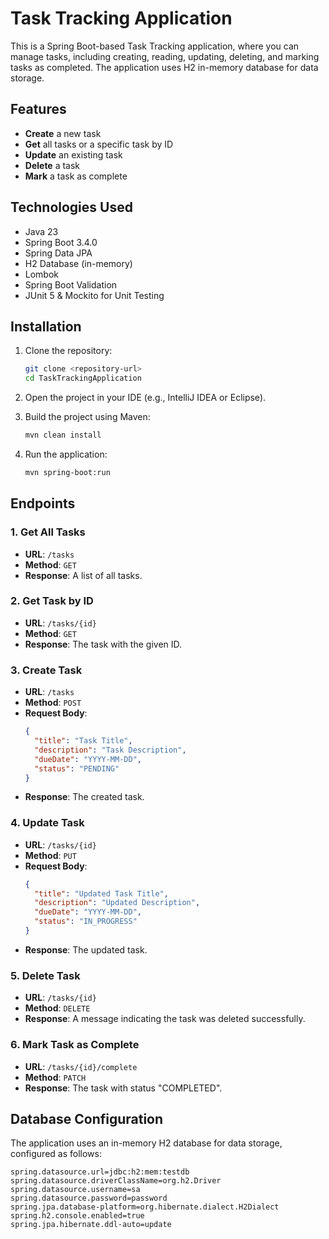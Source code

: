# Task Tracking Application

This is a Spring Boot-based Task Tracking application, where you can manage tasks, including creating, reading, updating, deleting, and marking tasks as completed. The application uses H2 in-memory database for data storage.

## Features

- **Create** a new task
- **Get** all tasks or a specific task by ID
- **Update** an existing task
- **Delete** a task
- **Mark** a task as complete

## Technologies Used

- Java 23
- Spring Boot 3.4.0
- Spring Data JPA
- H2 Database (in-memory)
- Lombok
- Spring Boot Validation
- JUnit 5 & Mockito for Unit Testing

## Installation

1. Clone the repository:
    ```bash
    git clone <repository-url>
    cd TaskTrackingApplication
    ```

2. Open the project in your IDE (e.g., IntelliJ IDEA or Eclipse).

3. Build the project using Maven:
    ```bash
    mvn clean install
    ```

4. Run the application:
    ```bash
    mvn spring-boot:run
    ```

## Endpoints

### 1. Get All Tasks

- **URL**: `/tasks`
- **Method**: `GET`
- **Response**: A list of all tasks.

### 2. Get Task by ID

- **URL**: `/tasks/{id}`
- **Method**: `GET`
- **Response**: The task with the given ID.

### 3. Create Task

- **URL**: `/tasks`
- **Method**: `POST`
- **Request Body**:
    ```json
    {
      "title": "Task Title",
      "description": "Task Description",
      "dueDate": "YYYY-MM-DD",
      "status": "PENDING"
    }
    ```
- **Response**: The created task.

### 4. Update Task

- **URL**: `/tasks/{id}`
- **Method**: `PUT`
- **Request Body**:
    ```json
    {
      "title": "Updated Task Title",
      "description": "Updated Description",
      "dueDate": "YYYY-MM-DD",
      "status": "IN_PROGRESS"
    }
    ```
- **Response**: The updated task.

### 5. Delete Task

- **URL**: `/tasks/{id}`
- **Method**: `DELETE`
- **Response**: A message indicating the task was deleted successfully.

### 6. Mark Task as Complete

- **URL**: `/tasks/{id}/complete`
- **Method**: `PATCH`
- **Response**: The task with status "COMPLETED".

## Database Configuration

The application uses an in-memory H2 database for data storage, configured as follows:

```properties
spring.datasource.url=jdbc:h2:mem:testdb
spring.datasource.driverClassName=org.h2.Driver
spring.datasource.username=sa
spring.datasource.password=password
spring.jpa.database-platform=org.hibernate.dialect.H2Dialect
spring.h2.console.enabled=true
spring.jpa.hibernate.ddl-auto=update
